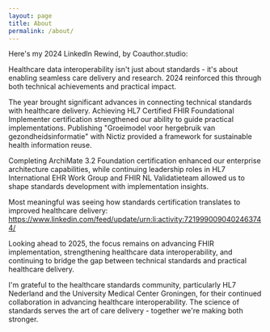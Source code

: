 ```yaml
---
layout: page
title: About
permalink: /about/
---
```


Here's my 2024 LinkedIn Rewind, by Coauthor.studio:

Healthcare data interoperability isn't just about standards - it's about enabling seamless care delivery and research. 2024 reinforced this through both technical achievements and practical impact.

The year brought significant advances in connecting technical standards with healthcare delivery. Achieving HL7 Certified FHIR Foundational Implementer certification strengthened our ability to guide practical implementations. Publishing "Groeimodel voor hergebruik van gezondheidsinformatie" with Nictiz provided a framework for sustainable health information reuse.

Completing ArchiMate 3.2 Foundation certification enhanced our enterprise architecture capabilities, while continuing leadership roles in HL7 International EHR Work Group and FHIR NL Validatieteam allowed us to shape standards development with implementation insights.

Most meaningful was seeing how standards certification translates to improved healthcare delivery:
https://www.linkedin.com/feed/update/urn:li:activity:7219990090402463744/

Looking ahead to 2025, the focus remains on advancing FHIR implementation, strengthening healthcare data interoperability, and continuing to bridge the gap between technical standards and practical healthcare delivery.

I'm grateful to the healthcare standards community, particularly HL7 Nederland and the University Medical Center Groningen, for their continued collaboration in advancing healthcare interoperability. The science of standards serves the art of care delivery - together we're making both stronger.
